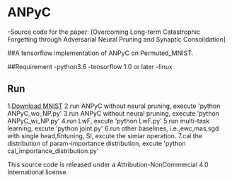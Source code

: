 # ANPyC
-Source code for the paper:
[Overcoming Long-term Catastrophic Forgetting through
Adversarial Neural Pruning and Synaptic Consolidation]

##A tensorflow implementation of ANPyC on Permuted_MNIST.

##Requirement
-python3.6
-tensorflow 1.0 or later
-linux

## Run
1.[Download MNIST](http://yann.lecun.com/exdb/mnist/)
2.run ANPyC without neural pruning, execute 'python ANPyC_wo_NP.py'
3.run ANPyC without neural pruning, execute 'python ANPyC_wi_NP.py'
4.run LwF, excute 'python LwF.py'
5.run multi-task learning, excute 'python joint.py'
6.run other baselines, i.e.,ewc,mas,sgd with single head,fintuning, SI, excute the simiar operation. 
7.cal the distribution of param-importance distribution, excute 'python cal_importance_distribution.py' 


This source code is released under a Attribution-NonCommercial 4.0 International license.

